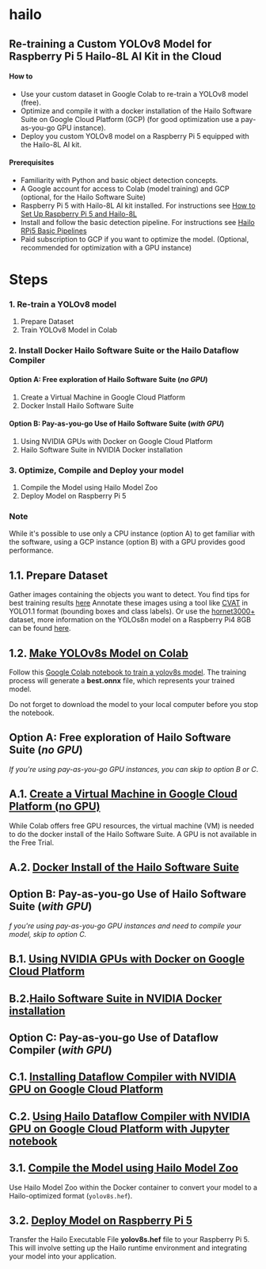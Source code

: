 # hailo

## Re-training a Custom YOLOv8 Model for Raspberry Pi 5 Hailo-8L AI Kit in the Cloud

#### How to 
- Use your custom dataset in Google Colab to re-train a YOLOv8 model (free).
- Optimize and compile it with a docker installation of the Hailo Software Suite on Google Cloud Platform (GCP) (for good optimization use a pay-as-you-go GPU instance).
- Deploy you custom YOLOv8 model on a Raspberry Pi 5 equipped with the Hailo-8L AI kit.

#### Prerequisites
- Familiarity with Python and basic object detection concepts.
- A Google account for access to Colab (model training) and GCP (optional, for the Hailo Software Suite)
- Raspberry Pi 5 with Hailo-8L AI kit installed. For instructions see [How to Set Up Raspberry Pi 5 and Hailo-8L](https://github.com/hailo-ai/hailo-rpi5-examples/blob/main/doc/install-raspberry-pi5.md#how-to-set-up-raspberry-pi-5-and-hailo-8l)
- Install and follow the basic detection pipeline. For instructions see [Hailo RPi5 Basic Pipelines](https://github.com/hailo-ai/hailo-rpi5-examples/blob/main/doc/basic-pipelines.md#installation)
- Paid subscription to GCP if you want to optimize the model. (Optional, recommended for optimization with a GPU instance)

# Steps
### 1. Re-train a YOLOv8 model
1. Prepare Dataset
2. Train YOLOv8 Model in Colab
### 2. Install Docker Hailo Software Suite or  the Hailo Dataflow Compiler
#### **Option A:** Free exploration of Hailo Software Suite (_no GPU_)
1. Create a Virtual Machine in Google Cloud Platform 
2. Docker Install Hailo Software Suite
#### **Option B:** Pay-as-you-go Use of Hailo Software Suite (_with GPU_)
1. Using NVIDIA GPUs with Docker on Google Cloud Platform
2. Hailo Software Suite in NVIDIA Docker installation


### 3. Optimize, Compile and Deploy your model
1. Compile the Model using Hailo Model Zoo
2. Deploy Model on Raspberry Pi 5


### Note
 While it's possible to use only a CPU instance (option A) to get familiar with the software, using a GCP instance (option B) with a GPU provides good performance.

## 1.1. Prepare Dataset

Gather images containing the objects you want to detect. You find tips for best training results [here](https://github.com/ultralytics/yolov5/wiki/Tips-for-Best-Training-Results#dataset)
Annotate these images using a tool like [CVAT](https://www.cvat.ai/) in YOLO1.1 format (bounding boxes and class labels). Or use the [hornet3000+](https://www.kaggle.com/datasets/marcoryvandijk/vespa-velutina-v-crabro-vespulina-vulgaris) dataset, more information on the YOLOs8n model on a Raspberry Pi4 8GB can be found [here](https://github.com/vespCV/hornet3000).

## 1.2. [Make YOLOv8s Model on Colab](https://github.com/marcory-hub/hailo/blob/main/colab_yolov8s_create_model.ipynb)

Follow this [Google Colab notebook to train a yolov8s model](https://github.com/marcory-hub/hailo/blob/main/colab_yolov8s_create_model.ipynb). The training process will generate a **best.onnx** file, which represents your trained model. 

Do not forget to download the model to your local computer before you stop the notebook.

## **Option A:** Free exploration of Hailo Software Suite (_no GPU_)
_If you're using pay-as-you-go GPU instances, you can skip to option B or C_.

## A.1. [Create a Virtual Machine in Google Cloud Platform (no GPU)](https://github.com/marcory-hub/hailo/blob/main/gcp-vm-no-gpu-installation.md)

While Colab offers free GPU resources, the virtual machine (VM) is needed to do the docker install of the Hailo Software Suite. A GPU is not available in the Free Trial.

## A.2. [Docker Install of the Hailo Software Suite](https://github.com/marcory-hub/hailo/blob/main/gcp-vm-no-gpu-docker-software-suite-installation.md)

## **Option B:** Pay-as-you-go Use of Hailo Software Suite (_with GPU_)
_f you're using pay-as-you-go GPU instances and need to compile your model, skip to option C._

## B.1. [Using NVIDIA GPUs with Docker on Google Cloud Platform](gcp-vm-gpu-docker-installation.md)

## B.2.[Hailo Software Suite in NVIDIA Docker installation](https://github.com/marcory-hub/hailo/blob/main/gcp-vm-gpu-docker-software-suite-installation.md)

## **Option C:** Pay-as-you-go Use of Dataflow Compiler (_with GPU_)

## C.1. [Installing Dataflow Compiler with NVIDIA GPU on Google Cloud Platform](https://github.com/marcory-hub/hailo/blob/main/jupyter-gpu-dataflow-compiler-installation.md)

## C.2. [Using Hailo Dataflow Compiler with NVIDIA GPU on Google Cloud Platform with Jupyter notebook](https://github.com/marcory-hub/hailo/blob/main/jupyter-gpu-dataflow-compiler-compilation.md)

## 3.1. [Compile the Model using Hailo Model Zoo](https://github.com/marcory-hub/hailo/blob/main/model-zoo-compilation.md)
Use Hailo Model Zoo within the Docker container to convert your model to a Hailo-optimized format (`yolov8s.hef`).

## 3.2. [Deploy Model on Raspberry Pi 5](https://github.com/marcory-hub/hailo/blob/main/rpi-5-hailo-8l-deploy-model.md)

Transfer the Hailo Executable File **yolov8s.hef** file to your Raspberry Pi 5. This will involve setting up the Hailo runtime environment and integrating your model into your application.
